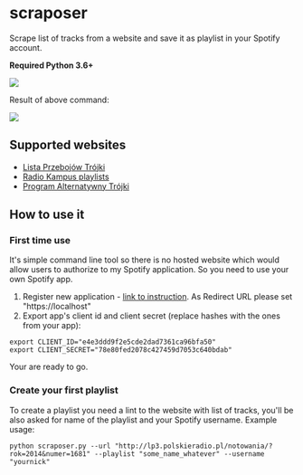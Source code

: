 # scraposer

Scrape list of tracks from a website and save it as playlist in your Spotify account.

**Required Python 3.6+**

<p align="left">
    <img src="https://apqlzm.github.io/theme/images/icons/create_playlist_lp3.svg">
</p>

Result of above command:

<p align="left">
    <img src="https://apqlzm.github.io/theme/images/icons/playlist-lp3.png">
</p>

## Supported websites

- [Lista Przebojów Trójki](http://lp3.polskieradio.pl/)
- [Radio Kampus playlists](https://radiokampus.fm/playlista.php)
- [Program Alternatywny Trójki](https://www.polskieradio.pl/9/336)

## How to use it

### First time use

It's simple command line tool so there is no hosted website which would allow users to authorize to my Spotify application. So you need to use your own Spotify app.

1. Register new application - [link to instruction](https://developer.spotify.com/documentation/general/guides/app-settings/#register-your-app). As Redirect URL please set "https://localhost"
2. Export app's client id and client secret (replace hashes with the ones from your app):

```shell
export CLIENT_ID="e4e3ddd9f2e5cde2dad7361ca96bfa50"
export CLIENT_SECRET="78e80fed2078c427459d7053c640bdab"

```

Your are ready to go.

### Create your first playlist

To create a playlist you need a lint to the website with list of tracks, you'll be also asked for name of the playlist and your Spotify username. Example usage:

```shell
python scraposer.py --url "http://lp3.polskieradio.pl/notowania/?rok=2014&numer=1681" --playlist "some_name_whatever" --username "yournick"
```